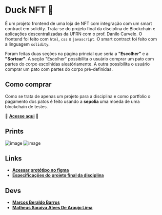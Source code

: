 # Duck NFT 🦆
É um projeto frontend de uma loja de NFT com integração com um smart contract em solidity.
Trata-se do projeto final da disciplina de Blockchain e aplicações descentralizadas da UFRN com o prof. Danilo Curvelo.
O frontend foi feito com `html`, `css` e `javascript`. O smart contract foi feito com a linguagem `solidity`.

Foram feitas duas seções na página princial que seria a **"Escolher"** e a **"Sortear"**. A seção "Escolher" possibilita o usuário comprar um pato com partes do corpo escolhidas aleatóriamente. A outra possibilita o usuário comprar um pato com partes do corpo pré-definidas.

## Como comprar
Como se trata de apenas um projeto para a disciplina e como portfolio o pagamento dos patos é feito usando a **sepolia** uma moeda de uma blockchain de testes.

🚀 **[Acesse aqui](https://marcosbb.github.io/Duck_NFT_frontend/)** 🚀
## Prints
![image](https://user-images.githubusercontent.com/50207805/207765126-c851c3ce-e3e2-4f15-b3e7-b399eed6184a.png)
![image](https://user-images.githubusercontent.com/50207805/207765030-e167b90b-13ff-4ed5-9fd5-6f0c88384091.png)


## Links
- **[Acessar protótipo no figma](https://www.figma.com/proto/bSkSxT9lQac0pXWBf9GCNG/Duck-nft?node-id=1%3A3&scaling=min-zoom&page-id=0%3A1)**
- **[Especificações do projeto final da disciplina](https://github.com/danilocurvelo/imd0913-2022/tree/main/projeto-final-dapp)**
<!-- - [Smart contract do Duck NFT]() -->

## Devs
- [**Marcos Beraldo Barros**](https://github.com/MarcosBB)
- [**Matheus Saraiva Alves De Araujo Lima**](https://github.com/matsaraiva)
